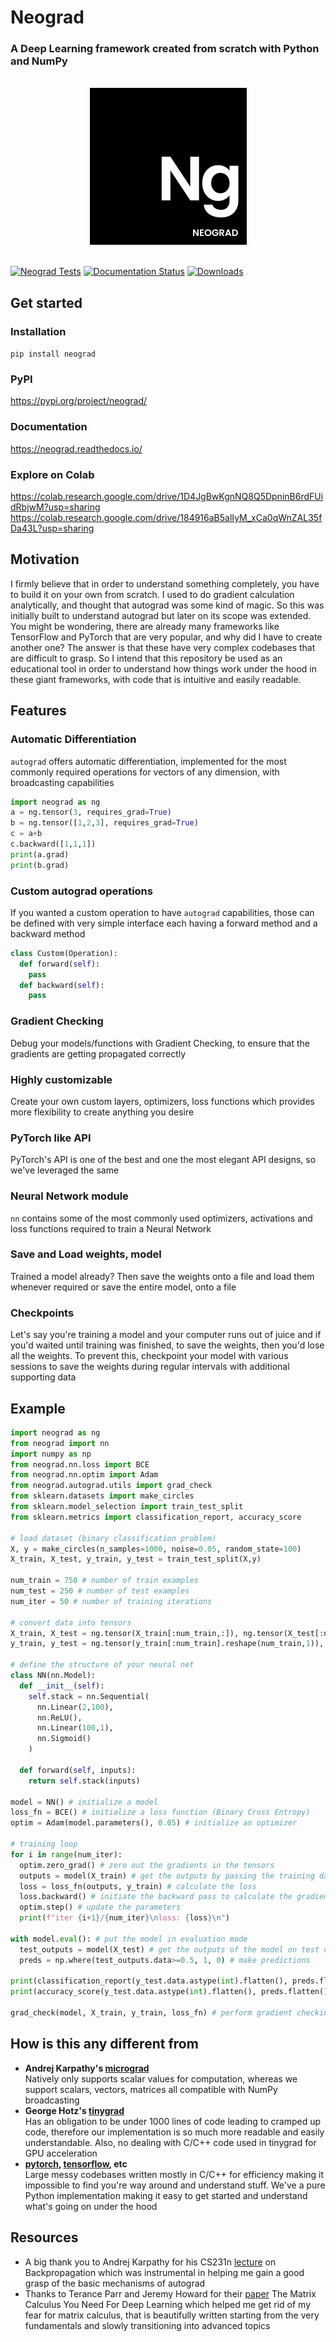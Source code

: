 # Neograd
### A Deep Learning framework created from scratch with Python and NumPy

<br>
<div align="center">
  <img width="251" alt="image" src="https://github.com/pranftw/neograd/raw/main/ng.png">
</div>
<br>

[![Neograd Tests](https://github.com/pranftw/neograd/actions/workflows/python-app.yml/badge.svg)](https://github.com/pranftw/neograd/actions/workflows/python-app.yml)
[![Documentation Status](https://readthedocs.org/projects/neograd/badge/?version=latest)](https://neograd.readthedocs.io/en/latest/?badge=latest)
[![Downloads](https://static.pepy.tech/personalized-badge/neograd?period=total&units=international_system&left_color=blue&right_color=orange&left_text=Downloads)](https://pepy.tech/project/neograd)

## Get started
### Installation
`pip install neograd`

### PyPI
https://pypi.org/project/neograd/

### Documentation
https://neograd.readthedocs.io/

### Explore on Colab
https://colab.research.google.com/drive/1D4JgBwKgnNQ8Q5DpninB6rdFUidRbjwM?usp=sharing
https://colab.research.google.com/drive/184916aB5alIyM_xCa0qWnZAL35fDa43L?usp=sharing

## Motivation
I firmly believe that in order to understand something completely, you have to build it on your own from scratch. I used to do gradient calculation analytically, and thought that autograd was some kind of magic. So this was initially built to understand autograd but later on its scope was extended. You might be wondering, there are already many frameworks like TensorFlow and PyTorch that are very popular, and why did I have to create another one? The answer is that these have very complex codebases that are difficult to grasp. So I intend that this repository be used as an educational tool in order to understand how things work under the hood in these giant frameworks, with code that is intuitive and easily readable.

## Features
### Automatic Differentiation
`autograd` offers automatic differentiation, implemented for the most commonly required operations for vectors of any dimension, with broadcasting capabilities
```python
import neograd as ng
a = ng.tensor(3, requires_grad=True)
b = ng.tensor([1,2,3], requires_grad=True)
c = a+b
c.backward([1,1,1])
print(a.grad)
print(b.grad)
```
### Custom autograd operations
If you wanted a custom operation to have `autograd` capabilities, those can be defined with very simple interface each having a forward method and a backward method
```python
class Custom(Operation):
  def forward(self):
    pass
  def backward(self):
    pass
```
### Gradient Checking
Debug your models/functions with Gradient Checking, to ensure that the gradients are getting propagated correctly
### Highly customizable
Create your own custom layers, optimizers, loss functions which provides more flexibility to create anything you
desire
### PyTorch like API
PyTorch's API is one of the best and one the most elegant API designs, so we've leveraged the same
### Neural Network module
`nn` contains some of the most commonly used optimizers, activations and loss functions required to train a Neural Network
### Save and Load weights, model
Trained a model already? Then save the weights onto a file and load them whenever required or save the entire model, onto a file
### Checkpoints
Let's say you're training a model and your computer runs out of juice and if you'd waited until training was finished, to save the weights, then you'd lose all the weights. To prevent this, checkpoint your model with various sessions to save the weights during regular intervals with additional supporting data

## Example
```python
import neograd as ng
from neograd import nn
import numpy as np
from neograd.nn.loss import BCE
from neograd.nn.optim import Adam
from neograd.autograd.utils import grad_check
from sklearn.datasets import make_circles
from sklearn.model_selection import train_test_split
from sklearn.metrics import classification_report, accuracy_score

# load dataset (binary classification problem)
X, y = make_circles(n_samples=1000, noise=0.05, random_state=100)
X_train, X_test, y_train, y_test = train_test_split(X,y)

num_train = 750 # number of train examples
num_test = 250 # number of test examples
num_iter = 50 # number of training iterations

# convert data into tensors
X_train, X_test = ng.tensor(X_train[:num_train,:]), ng.tensor(X_test[:num_test,:])
y_train, y_test = ng.tensor(y_train[:num_train].reshape(num_train,1)), ng.tensor(y_test[:num_test].reshape(num_test,1))

# define the structure of your neural net
class NN(nn.Model):
  def __init__(self):
    self.stack = nn.Sequential(
      nn.Linear(2,100),
      nn.ReLU(),
      nn.Linear(100,1),
      nn.Sigmoid()
    )
  
  def forward(self, inputs):
    return self.stack(inputs)

model = NN() # initialize a model
loss_fn = BCE() # initialize a loss function (Binary Cross Entropy)
optim = Adam(model.parameters(), 0.05) # initialize an optimizer

# training loop
for i in range(num_iter):
  optim.zero_grad() # zero out the gradients in the tensors
  outputs = model(X_train) # get the outputs by passing the training data to your model
  loss = loss_fn(outputs, y_train) # calculate the loss
  loss.backward() # initiate the backward pass to calculate the gradients
  optim.step() # update the parameters
  print(f"iter {i+1}/{num_iter}\nloss: {loss}\n")

with model.eval(): # put the model in evaluation mode
  test_outputs = model(X_test) # get the outputs of the model on test data
  preds = np.where(test_outputs.data>=0.5, 1, 0) # make predictions

print(classification_report(y_test.data.astype(int).flatten(), preds.flatten()))
print(accuracy_score(y_test.data.astype(int).flatten(), preds.flatten()))

grad_check(model, X_train, y_train, loss_fn) # perform gradient checking in your model
```

## How is this any different from
- **Andrej Karpathy's [micrograd](https://github.com/karpathy/micrograd)**<br>
  Natively only supports scalar values for computation, whereas we support scalars, vectors, matrices all compatible with NumPy broadcasting
- **George Hotz's [tinygrad](https://github.com/geohot/tinygrad)**<br>
  Has an obligation to be under 1000 lines of code leading to cramped up code, therefore our implementation is so much more readable and easily understandable. Also, no dealing with C/C++ code used in tinygrad for GPU acceleration
- **[pytorch](https://github.com/pytorch/pytorch), [tensorflow](https://github.com/tensorflow/tensorflow), etc**<br>
  Large messy codebases written mostly in C/C++ for efficiency making it impossible to find you're way around and understand stuff. We've a pure Python implementation making it easy to get started and understand what's going on under the hood
  
## Resources
- A big thank you to Andrej Karpathy for his CS231n [lecture](https://youtu.be/i94OvYb6noo) on Backpropagation which was instrumental in helping me gain a good grasp of the basic mechanisms of autograd
- Thanks to Terance Parr and Jeremy Howard for their [paper](https://arxiv.org/abs/1802.01528) The Matrix Calculus You Need For Deep Learning which helped me get rid of my fear for matrix calculus, that is beautifully written starting from the very fundamentals and slowly transitioning into advanced topics